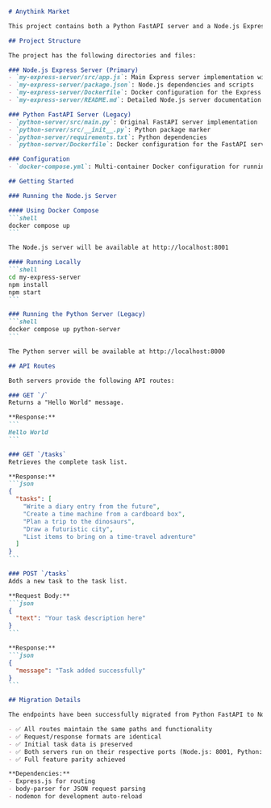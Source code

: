 ````markdown
# Anythink Market

This project contains both a Python FastAPI server and a Node.js Express server for managing a task list. The endpoints have been migrated from Python to Node.js.

## Project Structure

The project has the following directories and files:

### Node.js Express Server (Primary)
- `my-express-server/src/app.js`: Main Express server implementation with all migrated endpoints
- `my-express-server/package.json`: Node.js dependencies and scripts
- `my-express-server/Dockerfile`: Docker configuration for the Express server
- `my-express-server/README.md`: Detailed Node.js server documentation

### Python FastAPI Server (Legacy)
- `python-server/src/main.py`: Original FastAPI server implementation
- `python-server/src/__init__.py`: Python package marker
- `python-server/requirements.txt`: Python dependencies
- `python-server/Dockerfile`: Docker configuration for the FastAPI server

### Configuration
- `docker-compose.yml`: Multi-container Docker configuration for running both servers

## Getting Started

### Running the Node.js Server

#### Using Docker Compose
```shell
docker compose up
```

The Node.js server will be available at http://localhost:8001

#### Running Locally
```shell
cd my-express-server
npm install
npm start
```

### Running the Python Server (Legacy)
```shell
docker compose up python-server
```

The Python server will be available at http://localhost:8000

## API Routes

Both servers provide the following API routes:

### GET `/`
Returns a "Hello World" message.

**Response:**
```
Hello World
```

### GET `/tasks`
Retrieves the complete task list.

**Response:**
```json
{
  "tasks": [
    "Write a diary entry from the future",
    "Create a time machine from a cardboard box",
    "Plan a trip to the dinosaurs",
    "Draw a futuristic city",
    "List items to bring on a time-travel adventure"
  ]
}
```

### POST `/tasks`
Adds a new task to the task list.

**Request Body:**
```json
{
  "text": "Your task description here"
}
```

**Response:**
```json
{
  "message": "Task added successfully"
}
```

## Migration Details

The endpoints have been successfully migrated from Python FastAPI to Node.js Express:

- ✅ All routes maintain the same paths and functionality
- ✅ Request/response formats are identical
- ✅ Initial task data is preserved
- ✅ Both servers run on their respective ports (Node.js: 8001, Python: 8000)
- ✅ Full feature parity achieved

**Dependencies:**
- Express.js for routing
- body-parser for JSON request parsing
- nodemon for development auto-reload

````
